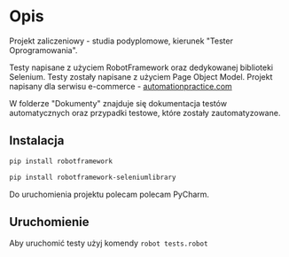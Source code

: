 # Opis

Projekt zaliczeniowy - studia podyplomowe, kierunek "Tester Oprogramowania". 

Testy napisane z użyciem RobotFramework oraz dedykowanej biblioteki Selenium. Testy zostały napisane z użyciem Page Object Model. Projekt napisany dla serwisu e-commerce -  [automationpractice.com](https://automationpractice.com)

W folderze "Dokumenty" znajduje się dokumentacja testów automatycznych oraz przypadki testowe, które zostały zautomatyzowane.




## Instalacja

```bash
pip install robotframework
```

```bash
pip install robotframework-seleniumlibrary
```

Do uruchomienia projektu polecam polecam PyCharm.

## Uruchomienie

Aby uruchomić testy użyj komendy ```robot tests.robot```
